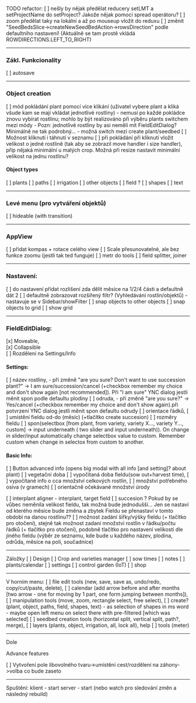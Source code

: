 TODO refactor:
[ ] nešly by nějak předělat reducery setLMT a setProjectName do setProject? Jakože nějak pomocí spread operátoru?
[ ] zoom předělat taky na lokální a až po mouseup vložit do reduxu
[ ] změnit "SeedBedsSlice->createNewSeedBedAction->rowsDirection" podle defaultního nastavení! (Aktuálně se tam prostě vkládá ROWDIRECTIONS.LEFT_TO_RIGHT)

__________________________________________________________
### Zákl. Funkcionality
[ ] autosave
__________________________________________________________
### Object creation
[ ] mód pokládání plant pomocí více klikání (uživatel vybere plant a kliká všude kam se mají vkládat jednotlivé rostliny) - nemusí po každé pokládce znovu vybírat rostlinu; mohlo by být realizováno při výběru plants switchem mezi módy - Pozn: jednotlivé rostliny by asi neměli mít FieldEditDialog? Minimálně ne tak podrobný... - možná switch mezi create plant/seedbed
[ ] Možnost kliknutí i táhnutí v seznamu
[ ] při pokládání při kliknutí vložit velikost o jedné rostlině (tak aby se zobrazil move handler i size handler), příp nějaká minimální u malých crop. Možná při resize nastavit minimální velikost na jednu rostlinu?
#### Object types
[ ] plants
[ ] paths
[ ] irrigation
[ ] other objects
[ ] field ?
[ ] shapes
[ ] text

__________________________________________________________
### Levé menu (pro vytváření objektů)
[ ] hideable (with transition)
__________________________________________________________
### AppView
[ ] přidat kompas + rotace celého view
[ ] Scale přesunovatelné, ale bez funkce zoomu (jestli tak ted funguje)
[ ] metr do tools
[ ] field splitter, joiner


__________________________________________________________
### Nastavení:
[ ] do nastavení přidat rozlišení zda dělit měsíce na 1/2/4 části a defaultně dát 2
[ ] defaultně zobrazovat rozšířený filtr? (Vyhledávání rostlin/objektů) - nastavuje se v Sidebar/showFilter
[ ] snap objects to other objects
[ ] snap objects to grid
[ ] show grid
__________________________________________________________
### FieldEditDialog:  
[x] Moveable,  
[x] Collapsible  
[ ] Rozdělení na Settings/Info  
#### Settings:  
[ ] název rostliny, - při změně "are you sure? Don't want to use succession plant?" -> I am sure/succession/cancel (+checkbox remember my choice and don't show again [not recommended]). Při "I am sure" YNC dialog jestli měnit spon podle defaultu plodiny
[ ] odruda,  - při změně "are you sure?" -> Yes/cancel (+checkbox remember my choice and don't show again).při potvrzení YNC dialog jestli měnit spon defaultu odrudy
[ ] orientace řádků,
[ ] umístění fieldu od-do (měsíc) (+tlačítko create succesion)
[ ] rozměry fieldu 
[ ] spon(selectbox [from plant, from variety, variety X..., variety Y..., custom] -> input underneath ( two slider and input underneath)). On change in slider/input automatically change selectbox value to custom. Remember custom when change in selectox from custom to another.

#### Basic Info:
[ ] Button advanced info (opens big modal with all info [and setting]? about plant)
[ ] vegetační doba
[ ] vypočítaná doba fieldu(sow out+harvest time), 
[ ] vypočítané info o cca množství celkových rostlin, 
[ ] množství potřebného osiva (v gramech)
[ ] orientačně očekávané množství úrody 

[ ] interplant aligner - interplant, target field
[ ] succesion ? Pokud by se vůbec neměnila velikost fieldu, tak možná bude jednodušší... Jen se nastaví od kterého měsíce bude změna a zbytek Fieldu se přenastaví v tomto období na danou rostlinu??
[ ] možnost zadání šířky/výšky fieldu (+ tlačítko pro otočení), stejně tak možnost zadaní množství rostlin v řádku/počtu řádků (+ tlačítko pro otočení), podobně tlačítko pro nastavení velikosti dle jiného fieldu (výběr ze seznamu, kde bude u každého název, plodina, odrůda, měsíce na poli, součadnice)



__________________________________________________________

Záložky
[ ] Design
[ ] Crop and varieties manager
[ ] sow times
[ ] notes
[ ] plants/calendar
[ ] settings
[ ] control garden (IoT)
[ ] shop
__________________________________________________________
V horním menu:
[ ] file edit tools (new, save, save as, undo/redo, copy/cut/paste, delete), 
[ ] calendar (add arrow before and after months [two arrow - one for moving by 1 part, one form jumping between months]), 
[ ] manipulation tools (move, zoom, rectangle select, free select), 
[ ] create? (plant, object, paths, field, shapes, text) - as selection of shapes in ms word - maybe open left menu on select there with pre-filtered [which was selected]
[ ] seedbed creation tools (horizontal split, vertical split, path?, merge),
[ ] layers (plants, object, irrigation, all, lock all), help
[ ] tools (meter)
__________________________________________________________
Dole

Advance features

[ ] Vytvoření pole libovolného tvaru->umístění cest/rozdělení na záhony->volba co bude zaseto
__________________________________________________________

Spuštění:
klient - start
server - start (nebo watch pro sledování změn a následný rebuild)